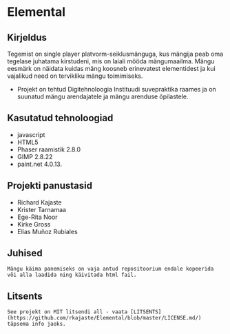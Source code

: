 # Elemental

## Kirjeldus
Tegemist on single player platvorm-seiklusmänguga, kus mängija peab oma tegelase juhatama kirstudeni, mis on laiali mööda mängumaailma.
Mängu eesmärk on näidata kuidas mäng koosneb erinevatest elementidest ja kui vajalikud need on tervikliku mängu toimimiseks.

* Projekt on tehtud Digitehnoloogia Instituudi suvepraktika raames ja on suunatud mängu arendajatele ja mängu arenduse õpilastele.

## Kasutatud tehnoloogiad
* javascript
* HTML5
* Phaser raamistik 2.8.0
* GIMP 2.8.22 
* paint.net 4.0.13.

## Projekti panustasid
- Richard Kajaste
- Krister Tarnamaa
- Ege-Rita Noor
- Kirke Gross
- Elías Muñoz Rubiales

## Juhised
```
Mängu käima panemiseks on vaja antud repositoorium endale kopeerida või alla laadida ning käivitada html fail.
```

## Litsents
```
See projekt on MIT litsendi all - vaata [LITSENTS](https://github.com/rkajaste/Elemental/blob/master/LICENSE.md/) täpsema info jaoks.
```
